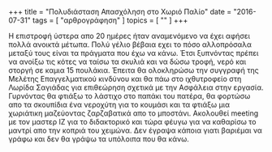 +++
title = "Πολυδιάσταση Απασχόληση στο Χωριό Παλίο"
date = "2016-07-31"
tags = [ "αρθρογράφηση" ]
topics = [ "" ]
+++

Η επιστροφή ύστερα απο 20 ημέρες ήταν αναμενόμενο να έχει αφήσει πολλά ανοικτά μέτωπα. Πολύ γέλιο βέβαια εχει το πόσο αλλοπρόσαλα μεταξύ τους είναι τα πράγματα που έχω να κάνω. Έτσι ξυπνόντας πρέπει να ανοίξω τις κότες να ταίσω τα σκυλιά και να δώσω τροφή, νερό και στοργή σε καμια 15 πουλάκια. Έπειτα θα ολοκληρώσω την συγγραφή της Μελέτης Επαγγελματικού κινδύνου και θα πάω στο ιχθυτροφείο στη Λωρίδα Σαγιάδας για επιθεώρηση σχετικά με την Ασφάλεια στην εργασία. Γυρνόντας θα φτιάξω το λάστιχο στο παπάκι του πατέρα, θα φορτώσω απο τα σκουπίδια ένα νεροχύτη για το κουμάσι και τα φτιάξω μια χωριάτικη μαζεύοντας ζαρζαβατικά απο το μποστάνι. Ακολουθεί meeting με τον μαστερ ΙΖ για το διδακτορικό και τώρα φέυγω για να καθαρίσω το μαντρί απο την κοπριά του χειμώνα. Δεν έγραψα κάποια γιατι βαριέμαι να γράφω και δεν θα γράψω τα υπόλοιπα που θα κάνω.
